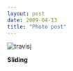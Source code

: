 ```yaml
---
layout: post
date: 2009-04-13
title: "Photo post"
---
```

![travisj](/images/6e264994dee0d36e8e6122c77d10cabe3a7d7b1e2225626c8a2cf70f6cf1ce22.jpg)

<b>Sliding</b>
